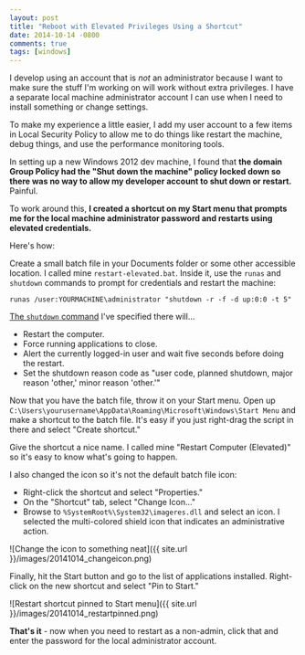 ```yaml
---
layout: post
title: "Reboot with Elevated Privileges Using a Shortcut"
date: 2014-10-14 -0800
comments: true
tags: [windows]
---
```

I develop using an account that is *not* an administrator because I want to make sure the stuff I'm working on will work without extra privileges. I have a separate local machine administrator account I can use when I need to install something or change settings.

To make my experience a little easier, I add my user account to a few items in Local Security Policy to allow me to do things like restart the machine, debug things, and use the performance monitoring tools.

In setting up a new Windows 2012 dev machine, I found that **the domain Group Policy had the "Shut down the machine" policy locked down so there was no way to allow my developer account to shut down or restart.** Painful.

To work around this, **I created a shortcut on my Start menu that prompts me for the local machine administrator password and restarts using elevated credentials.**

Here's how:

Create a small batch file in your Documents folder or some other accessible location. I called mine `restart-elevated.bat`. Inside it, use the `runas` and `shutdown` commands to prompt for credentials and restart the machine:

    runas /user:YOURMACHINE\administrator "shutdown -r -f -d up:0:0 -t 5"

[The `shutdown` command](http://technet.microsoft.com/en-us/library/bb491003.aspx) I've specified there will...

- Restart the computer.
- Force running applications to close.
- Alert the currently logged-in user and wait five seconds before doing the restart.
- Set the shutdown reason code as "user code, planned shutdown, major reason 'other,' minor reason 'other.'"

Now that you have the batch file, throw it on your Start menu. Open up `C:\Users\yourusername\AppData\Roaming\Microsoft\Windows\Start Menu` and make a shortcut to the batch file. It's easy if you just right-drag the script in there and select "Create shortcut."

Give the shortcut a nice name. I called mine "Restart Computer (Elevated)" so it's easy to know what's going to happen.

I also changed the icon so it's not the default batch file icon:

- Right-click the shortcut and select "Properties."
- On the "Shortcut" tab, select "Change Icon..."
- Browse to `%SystemRoot%\System32\imageres.dll` and select an icon. I selected the multi-colored shield icon that indicates an administrative action.

![Change the icon to something neat]({{ site.url }}/images/20141014_changeicon.png)

Finally, hit the Start button and go to the list of applications installed. Right-click on the new shortcut and select "Pin to Start."

![Restart shortcut pinned to Start menu]({{ site.url }}/images/20141014_restartpinned.png)

**That's it** - now when you need to restart as a non-admin, click that and enter the password for the local administrator account.